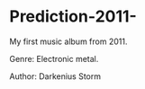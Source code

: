 # Prediction-2011-
My first music album from 2011.

Genre: Electronic metal.

Author: Darkenius Storm
